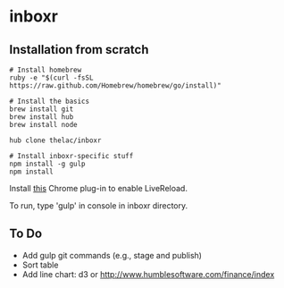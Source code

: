 inboxr
======

## Installation from scratch
```
# Install homebrew
ruby -e "$(curl -fsSL https://raw.github.com/Homebrew/homebrew/go/install)"

# Install the basics
brew install git
brew install hub
brew install node

hub clone thelac/inboxr

# Install inboxr-specific stuff
npm install -g gulp
npm install
```

Install [this](https://chrome.google.com/webstore/detail/livereload/jnihajbhpnppcggbcgedagnkighmdlei?hl=en) Chrome plug-in to enable LiveReload.

To run, type 'gulp' in console in inboxr directory.

## To Do
- Add gulp git commands (e.g., stage and publish)
- Sort table
- Add line chart: d3 or http://www.humblesoftware.com/finance/index
